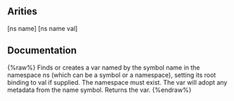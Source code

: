 ## Arities
[ns name]
[ns name val]

## Documentation
{%raw%}
Finds or creates a var named by the symbol name in the namespace
  ns (which can be a symbol or a namespace), setting its root binding
  to val if supplied. The namespace must exist. The var will adopt any
  metadata from the name symbol.  Returns the var.
{%endraw%}
